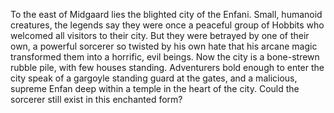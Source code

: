 To the east of Midgaard lies the blighted city of the Enfani. Small, humanoid creatures, the legends say they were once a peaceful group of Hobbits who welcomed all visitors to their city. But they were betrayed by one of their own, a powerful sorcerer so twisted by his own hate that his arcane magic transformed them into a horrific, evil beings. Now the city is a bone-strewn rubble pile, with few houses standing. Adventurers bold enough to enter the city speak of a gargoyle standing guard at the gates, and a malicious, supreme Enfan deep within a temple in the heart of the city. Could the sorcerer still exist in this enchanted form?
